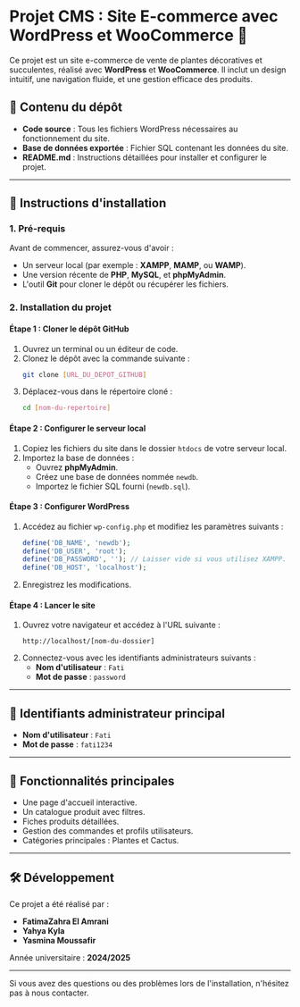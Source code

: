 # Projet CMS : Site E-commerce avec WordPress et WooCommerce 🌱

Ce projet est un site e-commerce de vente de plantes décoratives et succulentes, réalisé avec **WordPress** et **WooCommerce**. Il inclut un design intuitif, une navigation fluide, et une gestion efficace des produits.

## 📂 Contenu du dépôt

- **Code source** : Tous les fichiers WordPress nécessaires au fonctionnement du site.
- **Base de données exportée** : Fichier SQL contenant les données du site.
- **README.md** : Instructions détaillées pour installer et configurer le projet.

---

## 🚀 Instructions d'installation

### 1. Pré-requis

Avant de commencer, assurez-vous d'avoir :
- Un serveur local (par exemple : **XAMPP**, **MAMP**, ou **WAMP**).
- Une version récente de **PHP**, **MySQL**, et **phpMyAdmin**.
- L'outil **Git** pour cloner le dépôt ou récupérer les fichiers.

### 2. Installation du projet

#### Étape 1 : Cloner le dépôt GitHub
1. Ouvrez un terminal ou un éditeur de code.
2. Clonez le dépôt avec la commande suivante :
   ```bash
   git clone [URL_DU_DEPOT_GITHUB]
   ```
3. Déplacez-vous dans le répertoire cloné :
   ```bash
   cd [nom-du-repertoire]
   ```

#### Étape 2 : Configurer le serveur local
1. Copiez les fichiers du site dans le dossier `htdocs` de votre serveur local.
2. Importez la base de données :
   - Ouvrez **phpMyAdmin**.
   - Créez une base de données nommée `newdb`.
   - Importez le fichier SQL fourni (`newdb.sql`).

#### Étape 3 : Configurer WordPress
1. Accédez au fichier `wp-config.php` et modifiez les paramètres suivants :
   ```php
   define('DB_NAME', 'newdb');
   define('DB_USER', 'root');
   define('DB_PASSWORD', ''); // Laisser vide si vous utilisez XAMPP.
   define('DB_HOST', 'localhost');
   ```
2. Enregistrez les modifications.

#### Étape 4 : Lancer le site
1. Ouvrez votre navigateur et accédez à l'URL suivante :
   ```
   http://localhost/[nom-du-dossier]
   ```
2. Connectez-vous avec les identifiants administrateurs suivants :
   - **Nom d'utilisateur** : `Fati`
   - **Mot de passe** : `password`

---

## 🔑 Identifiants administrateur principal

- **Nom d'utilisateur** : `Fati`
- **Mot de passe** : `fati1234`

---

## 📄 Fonctionnalités principales

- Une page d'accueil interactive.
- Un catalogue produit avec filtres.
- Fiches produits détaillées.
- Gestion des commandes et profils utilisateurs.
- Catégories principales : Plantes et Cactus.

---

## 🛠️ Développement

Ce projet a été réalisé par :
- **FatimaZahra El Amrani**
- **Yahya Kyla**
- **Yasmina Moussafir**

Année universitaire : **2024/2025**

---

Si vous avez des questions ou des problèmes lors de l'installation, n'hésitez pas à nous contacter.